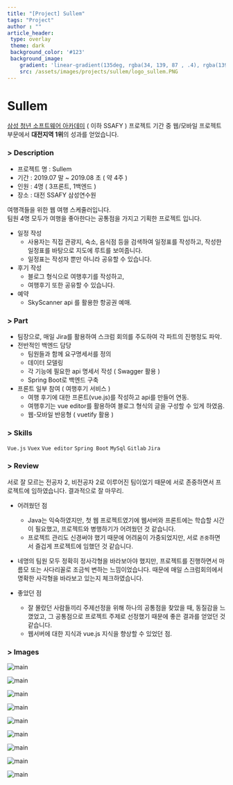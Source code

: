 ```yaml
---
title: "[Project] Sullem"
tags: "Project"
author : ""
article_header:
 type: overlay
 theme: dark
 background_color: '#123'
 background_image:
    gradient: 'linear-gradient(135deg, rgba(34, 139, 87 , .4), rgba(139, 34, 139, .4))'
    src: /assets/images/projects/sullem/logo_sullem.PNG
---
```






# Sullem



[삼성 청년 소프트웨어 아카데미](https://www.ssafy.com/ksp/jsp/swp/swpMain.jsp) ( 이하 SSAFY ) 프로젝트 기간 중 웹/모바일 프로젝트 부문에서  **대전지역 1위**의 성과를 얻었습니다.




### > Description
- 프로젝트 명 : Sullem
- 기간 : 2019.07 말 ~ 2019.08 초 ( 약 4주 )
- 인원 : 4명 ( 3프론트, 1백엔드 )
- 장소 : 대전 SSAFY 삼성연수원

여행객들을 위한 웹 여행 스케줄러입니다.<br/>
팀원 4명 모두가 여행을 좋아한다는 공통점을 가지고 기획한 프로젝트 입니다.

- 일정 작성
  - 사용자는 직접 관광지, 숙소, 음식점 등을 검색하여 일정표를 작성하고, 작성한 일정표를 바탕으로 지도에 루트를 보여줍니다.
  - 일정표는 작성자 뿐만 아니라 공유할 수 있습니다.
- 후기 작성
  - 블로그 형식으로 여행후기를 작성하고,
  - 여행후기 또한 공유할 수 있습니다.
- 예약
  - SkyScanner api 를 활용한 항공권 예매.

### > Part

- 팀장으로, 매일 Jira를 활용하여 스크럼 회의를 주도하여 각 파트의 진행정도 파악.
- 전반적인 백엔드 담당
  - 팀원들과 함께 요구명세서를 정의
  - 데이터 모델링
  - 각 기능에 필요한 api 명세서 작성 ( Swagger 활용 )
  - Spring Boot로 백엔드 구축
- 프론트 일부 참여 ( 여행후기 서비스 )
  - 여행 후기에 대한 프론트(vue.js)를 작성하고 api를 만들어 연동.
  - 여행후기는 vue editor를 활용하여 블로그 형식의 글을 구성할 수 있게 하였음.
  - 웹-모바일 반응형 ( vuetify 활용 )






### > Skills
`Vue.js`  `Vuex`  `Vue editor`  `Spring Boot`  `MySql`  `Gitlab`  `Jira`



### > Review

서로 잘 모르는 전공자 2, 비전공자 2로 이루어진 팀이었기 때문에 서로 존중하면서 프로젝트에 임하였습니다. 결과적으로 잘 마무리.

- 어려웠던 점
  - Java는 익숙하였지만, 첫 웹 프로젝트였기에 웹서버와 프론트에는 학습할 시간이 필요했고, 프로젝트와 병행하기가 어려웠던 것 같습니다.
  - 프로젝트 관리도 신경써야 했기 때문에 어려움이 가중되었지만, 서로 `존중`하면서 즐겁게 프로젝트에 임했던 것 같습니다.
- 네명의 팀원 모두 정확히 정사각형을 바라보아야 했지만, 프로젝트를 진행하면서 마름모 또는 사다리꼴로 조금씩 변하는 느낌이었습니다. 때문에 매일 스크럼회의에서 명확한 사각형을 바라보고 있는지 체크하였습니다.
  
- 좋았던 점
  - 잘 몰랐던 사람들끼리 주제선정을 위해 하나의 공통점을 찾았을 때, 동질감을 느꼈었고, 그 공통점으로 프로젝트 주제로 선정했기 때문에 좋은 결과를 얻었던 것 같습니다.
  - 웹서버에 대한 지식과 vue.js 지식을 향상할 수 있었던 점.




### > Images

![main](/assets/images/projects/sullem/intro.PNG)

![main](/assets/images/projects/sullem/main.png)

![main](/assets/images/projects/sullem/scheduling.PNG)

![main](/assets/images/projects/sullem/path.PNG)

![main](/assets/images/projects/sullem/read_schedule.PNG)

![main](/assets/images/projects/sullem/read_schedule2.PNG)

![main](/assets/images/projects/sullem/read_schedule3.PNG)

![main](/assets/images/projects/sullem/write_mobile.png)

![main](/assets/images/projects/sullem/read_mobile.png)

<br><br>